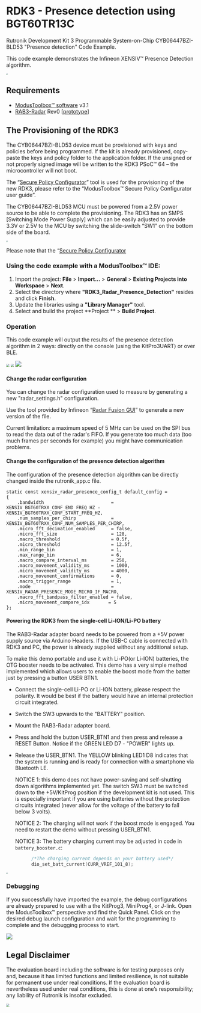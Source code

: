 # RDK3 - Presence detection using BGT60TR13C

Rutronik Development Kit 3 Programmable System-on-Chip CYB06447BZI-BLD53 "Presence detection" Code Example.

This code example demonstrates the Infineon XENSIV™  Presence Detection algorithm.

<img src="images/rdk_rab3_in_action.jpg" style="zoom:25%;" />

## Requirements

- [ModusToolbox™ software](https://www.cypress.com/products/modustoolbox-software-environment) v3.1
- [RAB3-Radar](https://github.com/RutronikSystemSolutions/RAB3_Radar_Hardware_Files) Rev0 [[prototype](https://github.com/RutronikSystemSolutions/RAB3_Radar_Hardware_Files/tree/main/Rev0)]

## The Provisioning of the RDK3

The CYB06447BZI-BLD53 device must be provisioned with keys and policies before being programmed. If the kit is already provisioned, copy-paste the keys and policy folder to the application folder. If the unsigned or not properly signed image will be written to the RDK3 PSoC™ 64 – the microcontroller will not boot. 

The “[Secure Policy Configurator](https://www.infineon.com/dgdl/Infineon-ModusToolbox_Secure_Policy_Configurator_1.30_User_Guide-UserManual-v01_00-EN.pdf?fileId=8ac78c8c8386267f0183a960762a5977)” tool is used for the provisioning of the new RDK3, please refer to the “ModusToolbox™ Secure Policy Configurator user guide”. 

The CYB06447BZI-BLD53 MCU must be powered from a 2.5V power source to be able to complete the provisioning. The RDK3 has an SMPS [Switching Mode Power Supply] which can be easily adjusted to provide 3.3V or 2.5V to the MCU by switching the slide-switch “SW1” on the bottom side of the board. 

<img src="images/voltage_switch.jpg" style="zoom:25%;" />

Please note that the “[Secure Policy Configurator](https://www.infineon.com/dgdl/Infineon-ModusToolbox_Secure_Policy_Configurator_1.30_User_Guide-UserManual-v01_00-EN.pdf?fileId=8ac78c8c8386267f0183a960762a5977) 

### Using the code example with a ModusToolbox™ IDE:

1. Import the project: **File** > **Import...** > **General** > **Existing Projects into Workspace** > **Next**.
2. Select the directory where **"RDK3_Radar_Presence_Detection"** resides and click  **Finish**.
3. Update the libraries using a **"Library Manager"** tool.
4. Select and build the project **Project ** > **Build Project**.

### Operation

This code example will output the results of the presence detection algorithm in 2 ways: directly on the console (using the KitPro3UART) or over BLE.

<img src="images/ios_app_absence.PNG" style="zoom:50%;" />
<img src="images/ios_app_presence.PNG" style="zoom:50%;" />
<img src="images/real_term_screenshot.PNG" style="zoom:100%;" />

#### Change the radar configuration
You can change the radar configuration used to measure by generating a new "radar_settings.h" configuration.

Use the tool provided by Infineon “[Radar Fusion GUI](https://softwaretools.infineon.com/tools/com.ifx.tb.tool.ifxradargui)” to generate a new version of the file.

Current limitation: a maximum speed of 5 MHz can be used on the SPI bus to read the data out of the radar's FIFO. If you generate too much data (too much frames per seconds for example) you might have communication problems.

#### Change the configuration of the presence detection algorithm
The configuration of the presence detection algorithm can be directly changed inside the rutronik_app.c file.

```
static const xensiv_radar_presence_config_t default_config =
{
    .bandwidth                         = XENSIV_BGT60TRXX_CONF_END_FREQ_HZ - XENSIV_BGT60TRXX_CONF_START_FREQ_HZ,
    .num_samples_per_chirp             = XENSIV_BGT60TRXX_CONF_NUM_SAMPLES_PER_CHIRP,
    .micro_fft_decimation_enabled      = false,
    .micro_fft_size                    = 128,
    .macro_threshold                   = 0.5f,
    .micro_threshold                   = 12.5f,
    .min_range_bin                     = 1,
    .max_range_bin                     = 6,
    .macro_compare_interval_ms         = 250,
    .macro_movement_validity_ms        = 1000,
    .micro_movement_validity_ms        = 4000,
    .macro_movement_confirmations      = 0,
    .macro_trigger_range               = 1,
    .mode                              = XENSIV_RADAR_PRESENCE_MODE_MICRO_IF_MACRO,
    .macro_fft_bandpass_filter_enabled = false,
    .micro_movement_compare_idx       = 5
};
```



#### Powering the RDK3 from the single-cell Li-ION/Li-PO battery

The RAB3-Radar adapter board needs to be powered from a +5V power supply source via Arduino Headers. If the USB-C cable is connected with RDK3 and PC, the power is already supplied without any additional setup. 

To make this demo portable and use it with Li-PO(or Li-ION) batteries, the OTG booster needs to be activated. This demo has a very simple method implemented which allows users to enable the boost mode from the batter just by pressing a button USER BTN1.

- Connect the single-cell Li-PO or Li-ION battery, please respect the polarity. It would be best if the battery would have an internal protection circuit integrated.

- Switch the SW3 upwards to the "BATTERY" position.

- Mount the RAB3-Radar adapter board.

- Press and hold the button USER_BTN1 and then press and release a RESET Button. Notice if the GREEN LED D7 - "POWER" lights up.

- Release the USER_BTN1. The YELLOW blinking LED1 D8 indicates that the system is running and is ready for connection with a smartphone via Bluetooth LE. 

  NOTICE 1: this demo does not have power-saving and self-shutting down algorithms implemented yet. The switch SW3 must be switched down to the +5V/KitProg position if the development kit is not used. This is especially important if you are using batteries without the protection circuits integrated (never allow for the voltage of the battery to fall below 3 volts).

  NOTICE 2: The charging will not work if the boost mode is engaged. You need to restart the demo without pressing USER_BTN1.

  NOTICE 3: The battery charging current may be adjusted in code in `battery_booster.c`:

  ```c
      	/*The charging current depends on your battery used*/
      	dio_set_batt_current(CURR_VREF_101_8);
  ```

<img src="images/batt_supply.jpg" style="zoom:25%;" />

### Debugging

If you successfully have imported the example, the debug configurations are already prepared to use with a the KitProg3, MiniProg4, or J-link. Open the ModusToolbox™ perspective and find the Quick Panel. Click on the desired debug launch configuration and wait for the programming to complete and the debugging process to start.

<img src="images/debug_start.png" style="zoom:100%;" />

## Legal Disclaimer

The evaluation board including the software is for testing purposes only and, because it has limited functions and limited resilience, is not suitable for permanent use under real conditions. If the evaluation board is nevertheless used under real conditions, this is done at one’s responsibility; any liability of Rutronik is insofar excluded. 

<img src="images/rutronik_origin_kaunas.png" style="zoom:50%;" />



